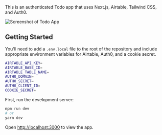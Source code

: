 This is an authenticated Todo app that uses Next.js, Airtable, Tailwind CSS, and Auth0.

![Screenshot of Todo App](https://github.com/ViniciusLagoGehrke/AuthenticatedToDoApp)

## Getting Started

You'll need to add a `.env.local` file to the root of the repository and include appropriate environment variables for Airtable, Auth0, and a cookie secret.

```bash
AIRTABLE_API_KEY=
AIRTABLE_BASE_ID=
AIRTABLE_TABLE_NAME=
AUTH0_DOMAIN=
AUTH0_SECRET=
AUTH0_CLIENT_ID=
COOKIE_SECRET=
```

First, run the development server:

```bash
npm run dev
# or
yarn dev
```

Open [http://localhost:3000](http://localhost:3000) to view the app.

